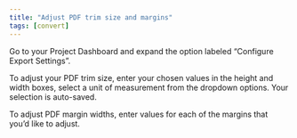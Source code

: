 ```yaml
---
title: "Adjust PDF trim size and margins"
tags: [convert]
---
```

 
<html><body><section data-type="chapter" class="hsecchapter" data-hederis-type="hsecchapter" id="adjust-trim-and-margins" data-pi-attrs="id: adjust-trim-and-margins; data-tags: convert;" role="doc-chapter" data-tags="convert" data-author-name=" " data-book-title=" " title="Adjust PDF trim size and margins"><p class="hblkp" data-hederis-type="hblkp" id="pXto0Mces">Go to your Project Dashboard and expand the option labeled &#8220;Configure Export Settings&#8221;. </p><p class="hblkp" data-hederis-type="hblkp" id="p2kelYweS">To adjust your PDF trim size, enter your chosen values in the height and width boxes, select a unit of measurement from the dropdown options. Your selection is auto-saved.</p><p class="hblkp" data-hederis-type="hblkp" id="pXotvIiZs">To adjust PDF margin widths, enter values for each of the margins that you&#8217;d like to adjust.</p></section></body></html>
